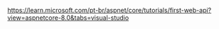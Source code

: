 ﻿https://learn.microsoft.com/pt-br/aspnet/core/tutorials/first-web-api?view=aspnetcore-8.0&tabs=visual-studio
